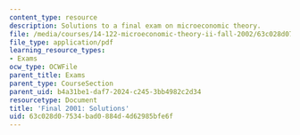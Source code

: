 ```yaml
---
content_type: resource
description: Solutions to a final exam on microeconomic theory.
file: /media/courses/14-122-microeconomic-theory-ii-fall-2002/63c028d07534bad0884d4d62985bfe6f_f2001s.pdf
file_type: application/pdf
learning_resource_types:
- Exams
ocw_type: OCWFile
parent_title: Exams
parent_type: CourseSection
parent_uid: b4a31be1-daf7-2024-c245-3bb4982c2d34
resourcetype: Document
title: 'Final 2001: Solutions'
uid: 63c028d0-7534-bad0-884d-4d62985bfe6f
---
```

